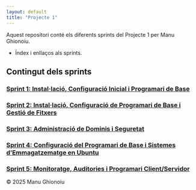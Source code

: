 ```yaml
---
layout: default
title: "Projecte 1"
---
```


Aquest repositori conté els diferents sprints del Projecte 1 per Manu Ghionoiu.

- Índex i enllaços als sprints.

## Contingut dels sprints

### [Sprint 1: Instal·lació, Configuració Inicial i Programari de Base](SP1/sp1.md)  
### [Sprint 2: Instal·lació, Configuració de Programari de Base i Gestió de Fitxers](SP2/sp2.md)  
### [Sprint 3: Administració de Dominis i Seguretat](SP3/sp3.md)  
### [Sprint 4: Configuració del Programari de Base i Sistemes d’Emmagatzematge en Ubuntu](SP4/sp4.md)
### [Sprint 5: Monitoratge, Auditories i Programari Client/Servidor](SP5/sp5.md)  

© 2025 Manu Ghionoiu


